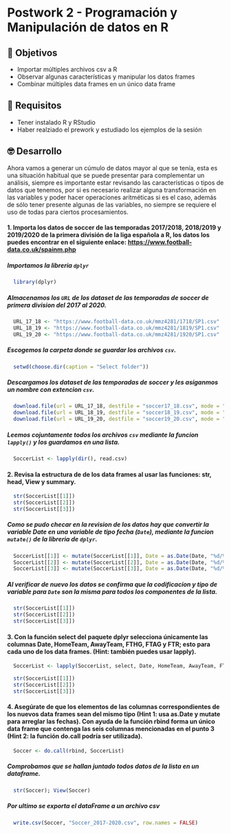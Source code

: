 # Postwork 2 - Programación y Manipulación de datos en R
## :dart: Objetivos
- Importar múltiples archivos csv a R
- Observar algunas características y manipular los datos frames
- Combinar múltiples data frames en un único data frame

## 🔧 Requisitos
* Tener instalado R y RStudio
* Haber realziado el prework y estudiado los ejemplos de la sesión

## 🤓 Desarrollo
Ahora vamos a generar un cúmulo de datos mayor al que se tenía, esta es una situación habitual que se puede presentar para complementar un análisis, siempre es importante estar revisando las características o tipos de datos que tenemos, por si es necesario realizar alguna transformación en las variables y poder hacer operaciones aritméticas si es el caso, además de sólo tener presente algunas de las variables, no siempre se requiere el uso de todas para ciertos procesamientos.

#### 1. Importa los datos de soccer de las temporadas 2017/2018, 2018/2019 y 2019/2020 de la primera división de la liga española a R, los datos los puedes encontrar en el siguiente enlace: https://www.football-data.co.uk/spainm.php

##### Importamos la libreria `dplyr`
```R
  library(dplyr)
```
##### Almacenamos los `URL` de los dataset de las temporadas de soccer de primera division del 2017 al 2020.
```R
  URL_17_18 <- "https://www.football-data.co.uk/mmz4281/1718/SP1.csv"
  URL_18_19 <- "https://www.football-data.co.uk/mmz4281/1819/SP1.csv"
  URL_19_20 <- "https://www.football-data.co.uk/mmz4281/1920/SP1.csv"
```
##### Escogemos la carpeta donde se guardar los archivos `csv`.
```R
  setwd(choose.dir(caption = "Select folder"))
```
##### Descargamos los dataset de las temporadas de soccer y les asiganmos un nombre con extencion `csv`.
```R
  download.file(url = URL_17_18, destfile = "soccer17_18.csv", mode = "wb")
  download.file(url = URL_18_19, destfile = "soccer18_19.csv", mode = "wb")
  download.file(url = URL_19_20, destfile = "soccer19_20.csv", mode = "wb")
```
##### Leemos cojuntamente todos los archivos `csv` mediante la funcion `lapply()` y los guardamos en una lista.
```R
  SoccerList <- lapply(dir(), read.csv)
```

#### 2. Revisa la estructura de de los data frames al usar las funciones: str, head, View y summary.
```R
  str(SoccerList[[1]])
  str(SoccerList[[2]])
  str(SoccerList[[3]])
```
##### Como se pudo checar en la revision de los datos hay que convertir la variable Date en una variable de tipo fecha (`Date`), mediante la funcion `mutate()` de la libreria de `dplyr`.
```R
  SoccerList[[1]] <- mutate(SoccerList[[1]], Date = as.Date(Date, "%d/%m/%y"))  # Se asigna la codificacion con la que se muestra en el data set
  SoccerList[[2]] <- mutate(SoccerList[[2]], Date = as.Date(Date, "%d/%m/%Y"))
  SoccerList[[3]] <- mutate(SoccerList[[3]], Date = as.Date(Date, "%d/%m/%Y"))
```
##### Al verificar de nuevo los datos se confirma que la codificacion y tipo de variable para `Date` son la misma para todos los componentes de la lista.
```R
  str(SoccerList[[1]])
  str(SoccerList[[2]])
  str(SoccerList[[3]])
```
#### 3. Con la función select del paquete dplyr selecciona únicamente las columnas Date, HomeTeam, AwayTeam, FTHG, FTAG y FTR; esto para cada uno de los data frames. (Hint: también puedes usar lapply).
```R
  SoccerList <- lapply(SoccerList, select, Date, HomeTeam, AwayTeam, FTHG, FTAG, FTR)
```
```R
  str(SoccerList[[1]])
  str(SoccerList[[2]])
  str(SoccerList[[3]])
```
#### 4. Asegúrate de que los elementos de las columnas correspondientes de los nuevos data frames sean del mismo tipo (Hint 1: usa as.Date y mutate para arreglar las fechas). Con ayuda de la función rbind forma un único data frame que contenga las seis columnas mencionadas en el punto 3 (Hint 2: la función do.call podría ser utilizada).
```R
  Soccer <- do.call(rbind, SoccerList)
```
##### Comprobamos que se hallan juntado todos datos de la lista en un dataframe.
```R
  str(Soccer); View(Soccer)
```
##### Por ultimo se exporta el dataFrame a un archivo csv
```R
  write.csv(Soccer, "Soccer_2017-2020.csv", row.names = FALSE)
```
